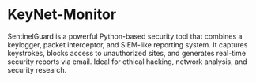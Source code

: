 # KeyNet-Monitor
SentinelGuard is a powerful Python-based security tool that combines a keylogger, packet interceptor, and SIEM-like reporting system. It captures keystrokes, blocks access to unauthorized sites, and generates real-time security reports via email. Ideal for ethical hacking, network analysis, and security research.
